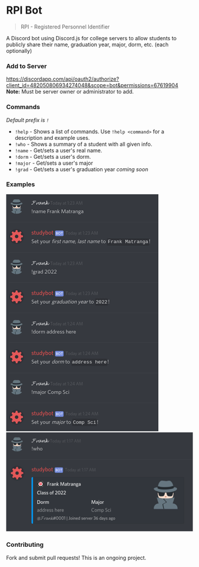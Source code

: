 # RPI Bot

> RPI - Registered Personnel Identifier

A Discord bot using Discord.js for college servers to allow students to publicly share their name, graduation year, major, dorm, etc. (each optionally)

### Add to Server

https://discordapp.com/api/oauth2/authorize?client_id=482050806934274048&scope=bot&permissions=67619904
**Note:** Must be server owner or administrator to add.

### Commands

_Default prefix is `!`_

- `!help` - Shows a list of commands. Use `!help <command>` for a description and example uses.
- `!who` - Shows a summary of a student with all given info.
- `!name` - Get/sets a user's real name.
- `!dorm` - Get/sets a user's dorm.
- `!major` - Get/sets a user's major
- `!grad` - Get/sets a user's graduation year _coming soon_

### Examples

![setting info](assets/example2.png)
![who command](assets/example.png)

### Contributing

Fork and submit pull requests! This is an ongoing project.
